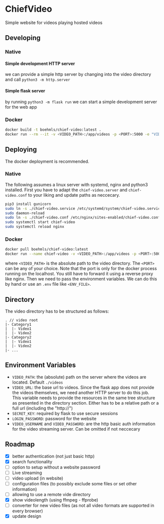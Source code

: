 # ChiefVideo

Simple website for videos playing hosted videos

## Developing

### Native

#### Simple development HTTP server

we can provide a simple http server by changing into the video directory and call `python3 -m http.server`

#### Simple flask server

by running `python3 -m flask run` we can start a simple development server for the web app

### Docker

```bash
docker build -t boehmls/chief-video:latest .
docker run --rm --it -v <VIDEO_PATH>:/app/videos -p <PORT>:5000 -e "VIDEO_URL=<VIDEO_URL>" boehmls/chief-video:latest
```

## Deploying

The docker deployment is recommended.

### Native

The following assumes a linux server with systemd, nginx and python3 installed.
First you have to adapt the `chief-video.server` and `chief-video.conf` to your liking and update paths as neccecary.

```bash
pip3 install gunicorn
sudo ln -s ./chief-video.service /etc/systemd/system/chief-video.service
sudo daemon-reload
sudo ln -s ./chief-video.conf /etc/nginx/sites-enabled/chief-video.conf
sudo systemctl start chief-video
sudo systemctl reload nginx
```

### Docker

```bash
docker pull boehmls/chief-video:latest
docker run --name chief-video -v <VIDEO_PATH>:/app/videos -p <PORT>:5000 --env-file <ENV_FILE>  boehmls/chief-video:latest
```

where `<VIDEO_PATH>` is the absolute path to the video directory.
The `<PORT>` can be any of your choice. Note that the port is only for the docker process running on the localhost. You still have to forward it using a reverse proxy like nginx.
Then we need to pass the environment variables. We can do this by hand or use an `.env` file like `<ENV_FILE>`.

## Directory

The video directory has to be structured as follows:

```
. // video root
|- Category1
|  |- Video1
|  |- Video2
|- Category2
|  |- Video1
|  |- Video2
|- ...
```

## Environment Variables

- `VIDEO_PATH`: the (absolute) path on the server where the videos are located. Default `./videos`
- `VIDEO_URL`: the base url to videos. Since the flask app does not provide the videos themselves, we need another HTTP server to do this job. This variable needs to provide the resources in the same tree structure as presented in the directory section. Either has to be a relative path or a full url (including the "http://")
- `SECRET_KEY`: required by flask to use secure sessions
- `LOGIN_PASSWORD`: password for the website
- `VIDEO_USERNAME` and `VIDEO_PASSWORD`: are the http basic auth information for the video streaming server. Can be omitted if not neccecary

## Roadmap

- [x] better authentication (not just basic http)
- [x] search functionality
- [ ] option to setup without a website password
- [ ] Live streaming
- [ ] video upload (in website)
- [ ] configuration files (to possibly exclude some files or set other information)
- [ ] allowing to use a remote vide directory
- [x] show videolength (using ffmpeg - ffprobe)
- [ ] converter for new video files (as not all video formats are supported in every browser)
- [x] update design
